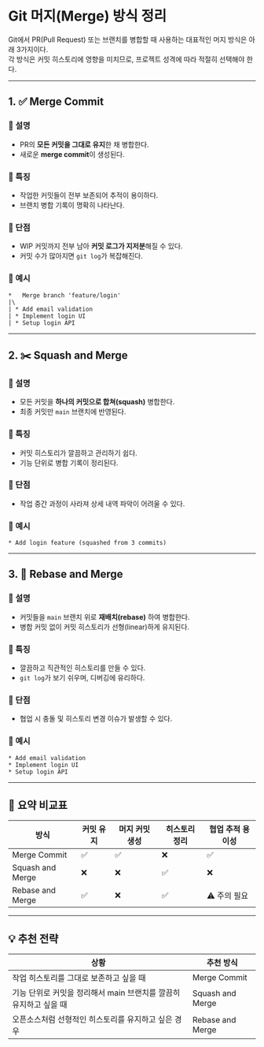 # Git 머지(Merge) 방식 정리

Git에서 PR(Pull Request) 또는 브랜치를 병합할 때 사용하는 대표적인 머지 방식은 아래 3가지이다.  
각 방식은 커밋 히스토리에 영향을 미치므로, 프로젝트 성격에 따라 적절히 선택해야 한다.

---

## 1. ✅ Merge Commit

### 📌 설명
- PR의 **모든 커밋을 그대로 유지**한 채 병합한다.
- 새로운 **merge commit**이 생성된다.

### 📌 특징
- 작업한 커밋들이 전부 보존되어 추적이 용이하다.
- 브랜치 병합 기록이 명확히 나타난다.

### 📌 단점
- WIP 커밋까지 전부 남아 **커밋 로그가 지저분**해질 수 있다.
- 커밋 수가 많아지면 `git log`가 복잡해진다.

### 📌 예시
```
*   Merge branch 'feature/login'
|\
| * Add email validation
| * Implement login UI
| * Setup login API
```

---

## 2. ✂️ Squash and Merge

### 📌 설명
- 모든 커밋을 **하나의 커밋으로 합쳐(squash)** 병합한다.
- 최종 커밋만 `main` 브랜치에 반영된다.

### 📌 특징
- 커밋 히스토리가 깔끔하고 관리하기 쉽다.
- 기능 단위로 병합 기록이 정리된다.

### 📌 단점
- 작업 중간 과정이 사라져 상세 내역 파악이 어려울 수 있다.

### 📌 예시
```
* Add login feature (squashed from 3 commits)
```

---

## 3. 🔁 Rebase and Merge

### 📌 설명
- 커밋들을 `main` 브랜치 위로 **재배치(rebase)** 하여 병합한다.
- 병합 커밋 없이 커밋 히스토리가 선형(linear)하게 유지된다.

### 📌 특징
- 깔끔하고 직관적인 히스토리를 만들 수 있다.
- `git log`가 보기 쉬우며, 디버깅에 유리하다.

### 📌 단점
- 협업 시 충돌 및 히스토리 변경 이슈가 발생할 수 있다.

### 📌 예시
```
* Add email validation
* Implement login UI
* Setup login API
```

---

## 🔽 요약 비교표

| 방식               | 커밋 유지 | 머지 커밋 생성 | 히스토리 정리 | 협업 추적 용이성 |
|--------------------|-----------|----------------|----------------|------------------|
| Merge Commit        | ✅         | ✅             | ❌              | ✅               |
| Squash and Merge    | ❌         | ❌             | ✅              | ❌               |
| Rebase and Merge    | ✅         | ❌             | ✅              | ⚠️ 주의 필요     |

---

## 💡 추천 전략

| 상황                                                 | 추천 방식          |
|------------------------------------------------------|---------------------|
| 작업 히스토리를 그대로 보존하고 싶을 때              | Merge Commit        |
| 기능 단위로 커밋을 정리해서 main 브랜치를 깔끔히 유지하고 싶을 때 | Squash and Merge |
| 오픈소스처럼 선형적인 히스토리를 유지하고 싶은 경우  | Rebase and Merge    |
